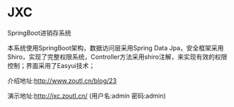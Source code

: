 # JXC
SpringBoot进销存系统

本系统使用SpringBoot架构，数据访问层采用Spring Data Jpa，安全框架采用Shiro，实现了完整权限系统，Controller方法采用shiro注解，来实现有效的权限控制；界面采用了Easyui技术；

介绍地址:http://www.zoutl.cn/blog/23

演示地址:http://jxc.zoutl.cn/   (用户名:admin  密码:admin)

